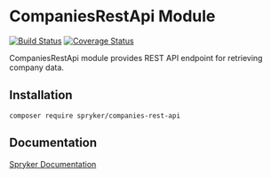 # CompaniesRestApi Module
[![Build Status](https://travis-ci.org/spryker/companies-rest-api.svg)](https://travis-ci.org/spryker/companies-rest-api)
[![Coverage Status](https://coveralls.io/repos/github/spryker/companies-rest-api/badge.svg)](https://coveralls.io/github/spryker/companies-rest-api)

CompaniesRestApi module provides REST API endpoint for retrieving company data.

## Installation

```
composer require spryker/companies-rest-api
```

## Documentation

[Spryker Documentation](https://academy.spryker.com/developing_with_spryker/module_guide/modules.html)
